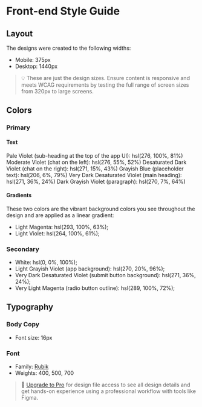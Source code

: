 # Front-end Style Guide

## Layout

The designs were created to the following widths:

- Mobile: 375px
- Desktop: 1440px

> 💡 These are just the design sizes. Ensure content is responsive and meets WCAG requirements by testing the full range of screen sizes from 320px to large screens.

## Colors

### Primary

#### Text
 Pale Violet (sub-heading at the top of the app UI): hsl(276, 100%, 81%)
Moderate Violet (chat on the left): hsl(276, 55%, 52%)
Desaturated Dark Violet (chat on the right): hsl(271, 15%, 43%)
Grayish Blue (placeholder text): hsl(206, 6%, 79%)
Very Dark Desaturated Violet (main heading): hsl(271, 36%, 24%)
Dark Grayish Violet (paragraph): hsl(270, 7%, 64%)

#### Gradients

These two colors are the vibrant background colors you see throughout the design and are applied as a linear gradient:

- Light Magenta: hsl(293, 100%, 63%);
- Light Violet: hsl(264, 100%, 61%);

### Secondary

- White: hsl(0, 0%, 100%);
- Light Grayish Violet (app background): hsl(270, 20%, 96%);
- Very Dark Desaturated Violet (submit button background): hsl(271, 36%, 24%);
- Very Light Magenta (radio button outline): hsl(289, 100%, 72%);

## Typography

### Body Copy

- Font size: 16px

### Font

- Family: [Rubik](https://fonts.google.com/specimen/Rubik)
- Weights: 400, 500, 700

> 💎 [Upgrade to Pro](https://www.frontendmentor.io/pro?ref=style-guide) for design file access to see all design details and get hands-on experience using a professional workflow with tools like Figma.

